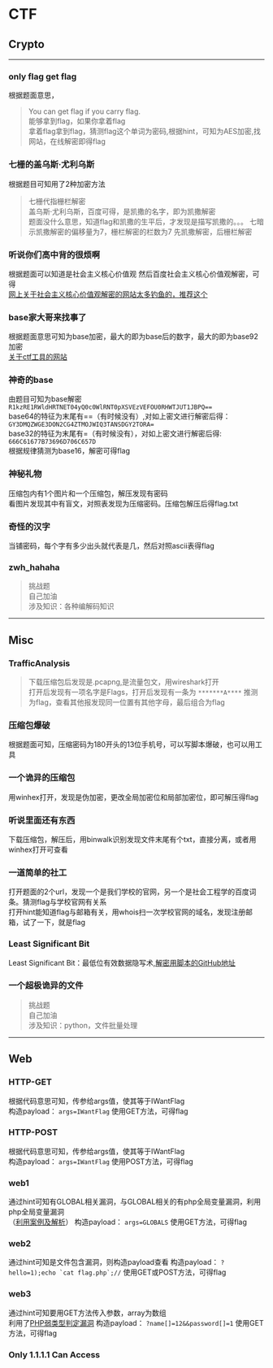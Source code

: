 # CTF
##  Crypto
---
###  only flag get flag
根据题面意思，
>You can get flag if you carry flag.   
>能够拿到flag，如果你拿着flag   
拿着flag拿到flag，猜测flag这个单词为密码,根据hint，可知为AES加密,找网站，在线解密即得flag
###  七栅的盖乌斯·尤利乌斯
根据题目可知用了2种加密方法
>七栅代指栅栏解密   
>盖乌斯·尤利乌斯，百度可得，是凯撒的名字，即为凯撒解密   
题面没什么意思，知道flag和凯撒的生平后，才发现是描写凯撒的。。。
七暗示凯撒解密的偏移量为7，栅栏解密的栏数为7
先凯撒解密，后栅栏解密
###  听说你们高中背的很烦啊
根据题面可以知道是社会主义核心价值观
然后百度社会主义核心价值观解密，可得   
[网上关于社会主义核心价值观解密的网站太多钓鱼的，推荐这个](https://sym233.github.io/core-values-encoder/)
###  base家大哥来找事了
根据题面意思可知为base加密，最大的即为base后的数字，最大的即为base92加密  
[关于ctf工具的网站](http://ctf.ssleye.com/)
###  神奇的base
由题目可知为base解密   
```R1kzRE1RWldHRTNET04yQ0c0WlRNT0pXSVEzVEFOU0RHWTJUT1JBPQ==```   
base64的特征为末尾有==（有时候没有）,对如上密文进行解密后得：   
```GY3DMQZWGE3DON2CG4ZTMOJWIQ3TANSDGY2TORA=```   
base32的特征为末尾有=（有时候没有），对如上密文进行解密后得:   
```666C61677B73696D706C657D```   
根据规律猜测为base16，解密可得flag   
###  神秘礼物
压缩包内有1个图片和一个压缩包，解压发现有密码   
看图片发现其中有盲文，对照表发现为压缩密码。压缩包解压后得flag.txt   
###  奇怪的汉字	
当铺密码，每个字有多少出头就代表是几，然后对照ascii表得flag   
###  zwh_hahaha
>挑战题   
>自己加油   
>涉及知识：各种编解码知识
---
##  Misc   
###  TrafficAnalysis   
>下载压缩包后发现是.pcapng,是流量包文，用wireshark打开   
>打开后发现有一项名字是Flags，打开后发现有一条为   ```*******A****```
>推测为flag，查看其他报发现同一位置有其他字母，最后组合为flag   
###  压缩包爆破
根据题面可知，压缩密码为180开头的13位手机号，可以写脚本爆破，也可以用工具
###  一个诡异的压缩包
用winhex打开，发现是伪加密，更改全局加密位和局部加密位，即可解压得flag
###  听说里面还有东西
下载压缩包，解压后，用binwalk识别发现文件末尾有个txt，直接分离，或者用winhex打开可查看
###  一道简单的社工
打开题面的2个url，发现一个是我们学校的官网，另一个是社会工程学的百度词条。猜测flag与学校官网有关系   
打开hint能知道flag与邮箱有关，用whois扫一次学校官网的域名，发现注册邮箱，试了一下，就是flag
###  Least Significant Bit
Least Significant Bit：最低位有效数据隐写术,[解密用脚本的GitHub地址](https://github.com/RobinDavid/LSB-Steganography)
###  一个超极诡异的文件
>挑战题   
>自己加油   
>涉及知识：python，文件批量处理
---
##  Web
###  HTTP-GET
根据代码意思可知，传参给args值，使其等于IWantFlag   
构造payload：
    ```args=IWantFlag```
使用GET方法，可得flag
###  HTTP-POST
根据代码意思可知，传参给args值，使其等于IWantFlag   
构造payload：
    ```args=IWantFlag```
使用POST方法，可得flag
###  web1
通过hint可知有GLOBAL相关漏洞，与GLOBAL相关的有php全局变量漏洞，利用php全局变量漏洞   
（[利用案例及解析](https://www.cnblogs.com/loveyouyou616/archive/2012/11/26/2789150.html)）
构造payload：
    ```args=GLOBALS```
使用GET方法，可得flag
###  web2
通过hint可知是文件包含漏洞，则构造payload查看
构造payload：
    ```?hello=1);echo `cat flag.php`;//```
使用GET或POST方法，可得flag
###  web3
通过hint可知要用GET方法传入参数，array为数组    
利用了[PHP弱类型判定漏洞](https://blog.csdn.net/baidu_41871794/article/details/83750615)
构造payload：
    ```?name[]=12&&password[]=1```
使用GET方法，可得flag
###  Only 1.1.1.1 Can Access

